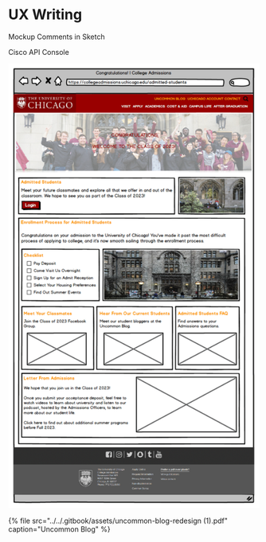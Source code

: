 # UX Writing

Mockup Comments in Sketch

Cisco API Console

![](../../.gitbook/assets/image.png)



{% file src="../../.gitbook/assets/uncommon-blog-redesign \(1\).pdf" caption="Uncommon Blog" %}



